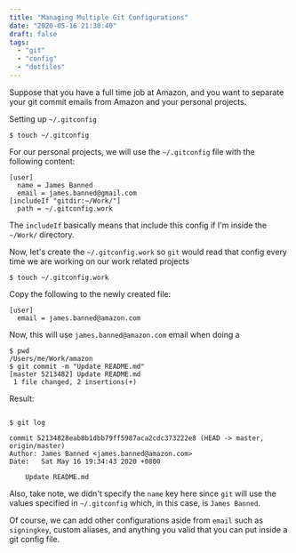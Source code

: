 ```yaml
---
title: "Managing Multiple Git Configurations"
date: "2020-05-16 21:30:40"
draft: false
tags:
  - "git"
  - "config"
  - "dotfiles"
---
```


Suppose that you have a full time job at Amazon, and you want to separate
your git commit emails from Amazon and your personal projects.

Setting up `~/.gitconfig`

```shell
$ touch ~/.gitconfig
```

For our personal projects, we will use the `~/.gitconfig` file with the following
content:

```shell
[user]
  name = James Banned
  email = james.banned@gmail.com
[includeIf "gitdir:~/Work/"]
  path = ~/.gitconfig.work
```

The `includeIf` basically means that include this config if I'm inside
the `~/Work/` directory.


Now, let's create the `~/.gitconfig.work` so `git` would read that config every
time we are working on our work related projects

```shell
$ touch ~/.gitconfig.work
```

Copy the following to the newly created file:
```shell
[user]
  email = james.banned@amazon.com
```

Now, this will use `james.banned@amazon.com` email when doing a

```shell
$ pwd
/Users/me/Work/amazon
$ git commit -m "Update README.md"
[master 5213482] Update README.md
 1 file changed, 2 insertions(+)
```

Result:

```shell

$ git log

commit 52134828eab8b1dbb79ff5987aca2cdc373222e8 (HEAD -> master, origin/master)
Author: James Banned <james.banned@amazon.com>
Date:   Sat May 16 19:34:43 2020 +0800

    Update README.md
```

Also, take note, we didn't specify the `name` key here since `git` will use the values
specified in `~/.gitconfig` which, in this case, is `James Banned`.

Of course, we can add other configurations aside from `email` such as `signingkey`,
custom aliases, and anything you valid that you can put inside a git config file.

